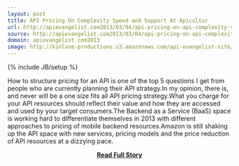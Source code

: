 ```yaml
---
layout: post
title: API Pricing On Complexity Speed and Support At Apicultur
url: http://apievangelist.com2013/03/04/api-pricing-on-api-complexity-speed-and-support-at-apicultur/
source: http://apievangelist.com2013/03/04/api-pricing-on-api-complexity-speed-and-support-at-apicultur/
domain: apievangelist.com2013
image: http://kinlane-productions.s3.amazonaws.com/api-evangelist-site/blog/apicultur-logo.png
---
```

{% include JB/setup %}<p>How to structure pricing for an API is one of the top 5 questions I get from people who are currently planning their API strategy.In my opinion, there is, and never will be a one size fits all API pricing strategy.What you charge for your API resources should reflect their value and how they are accessed and used by your target consumers.The Backend as a Service (BaaS) space is working hard to differentiate themselves in 2013 with different approaches to pricing of mobile backend resources.Amazon is still shaking up the API space with new services, pricing models and the price reduction of API resources at a dizzying pace.</p>
<center><p><a href="http://apievangelist.com2013/03/04/api-pricing-on-api-complexity-speed-and-support-at-apicultur/" style='padding:25px; font-sze:18px; font-weight: bold;'>Read Full Story</a></p></center>
